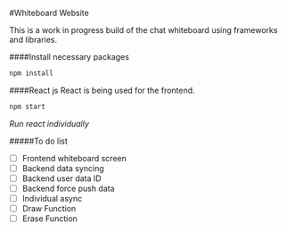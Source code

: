 #Whiteboard Website

This is a work in progress build of the chat whiteboard using frameworks and libraries.

####Install necessary packages

```bash
npm install
```

####React js
React is being used for the frontend.

```bash
npm start
```

_Run react individually_

#####To do list

- [ ] Frontend whiteboard screen
- [ ] Backend data syncing
- [ ] Backend user data ID
- [ ] Backend force push data
- [ ] Individual async
- [ ] Draw Function
- [ ] Erase Function
